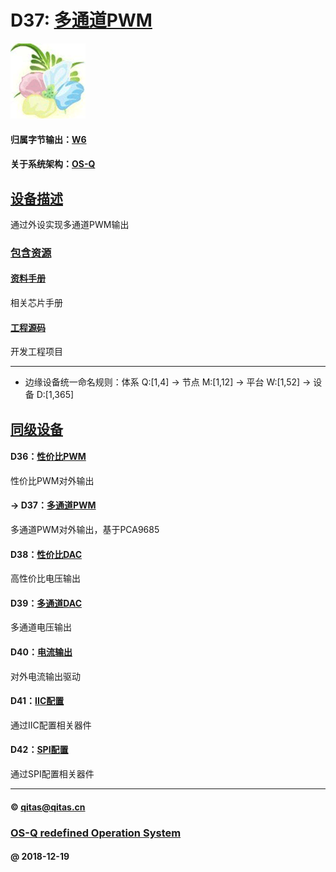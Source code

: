 ﻿# D37: [多通道PWM](https://github.com/OS-Q/D37) 

[![sites](OS-Q/OS-Q.png)](http://www.OS-Q.com)

#### 归属字节输出：[W6](https://github.com/OS-Q/W6)

#### 关于系统架构：[OS-Q](https://github.com/OS-Q/OS-Q)

## [设备描述](https://github.com/OS-Q/D37/wiki) 

通过外设实现多通道PWM输出

### [包含资源](OS-Q/) 

#### [资料手册](docs/)

相关芯片手册

#### [工程源码](project/)

开发工程项目

---

- 边缘设备统一命名规则：体系 Q:[1,4] -> 节点 M:[1,12] -> 平台 W:[1,52] -> 设备 D:[1,365]

## [同级设备](https://github.com/OS-Q/W6/wiki) 

#### D36：[性价比PWM](https://github.com/OS-Q/D36)

性价比PWM对外输出

#### -> D37：[多通道PWM](https://github.com/OS-Q/D37)

多通道PWM对外输出，基于PCA9685

#### D38：[性价比DAC](https://github.com/OS-Q/D38)

高性价比电压输出

#### D39：[多通道DAC](https://github.com/OS-Q/D39)

多通道电压输出

#### D40：[电流输出](https://github.com/OS-Q/D40)

对外电流输出驱动

#### D41：[IIC配置](https://github.com/OS-Q/D41)

通过IIC配置相关器件

#### D42：[SPI配置](https://github.com/OS-Q/D42)

通过SPI配置相关器件

---

####  © qitas@qitas.cn
###  [OS-Q redefined Operation System](http://www.OS-Q.com)
####  @ 2018-12-19
